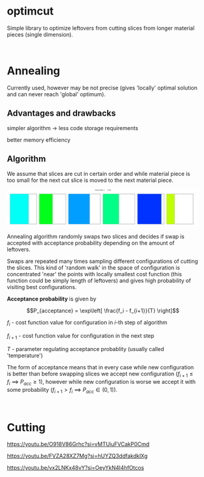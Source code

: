 # optimcut
Simple library to optimize leftovers from cutting slices from longer material pieces (single dimension).

<br>

# Annealing

Currently used, however may be not precise (gives 'locally' optimal solution and can never reach 'global' optimum).

## Advantages and drawbacks

simpler algorithm -> less code storage requirements

better memory efficiency


## Algorithm

We assume that slices are cut in certain order and while material piece is too small for the next cut slice is moved to the next material piece.

![](https://github.com/KKobuszewski/optimcut/blob/main/figs/visualization0.gif)

Annealing algorithm randomly swaps two slices and decides if swap is accepted with acceptance probability depending on the amount of leftovers.

Swaps are repeated many times sampling different configurations of cutting the slices. This kind of 'random walk' in the space of configuration is concentrated 'near' the points with locally smallest cost function (this function could be simply length of leftovers) and gives high probability of visiting best configurations.

**Acceptance probability** is given by

$$P_{acceptance} = \exp\left[ \frac{f_i - f_{i+1}}{T} \right]$$

$f_i$     - cost function value for configuration in $i$-th step of algorithm

$f_{i+1}$ - cost function value for configuration in the next step

$T$       - parameter regulating acceptance probablity (usually called 'temperature')


The form of acceptance means that in every case while new configuration is better than before swapping slices we accept new configuration ($f_{i+1} \leq f_i ~\implies~ P_{acc} \geq 1$), however while new configuration is worse we accept it with some probability ($f_{i+1} > f_i ~\implies~ P_{acc} \in (0,1)$).

<br>



# Cutting 

https://youtu.be/O918V86Grhc?si=vMTUiuFVCakP0Cmd

https://youtu.be/FVZA28XZ7Mg?si=hUYZQ3ddfakdklXg

https://youtu.be/vx2LNKx48vY?si=OeyYkN4I4hfOtcos
